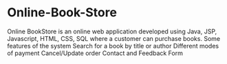 Online-Book-Store
=================
Online BookStore is an online web application developed using Java, JSP, Javascript, HTML, CSS, SQL where a customer can purchase books.
Some features of the system
    Search for a book by title or author
    Different modes of payment
    Cancel/Update order
    Contact and Feedback Form

